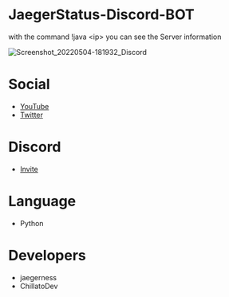 # JaegerStatus-Discord-BOT
with the command !java &lt;ip> you can see the Server information

![Screenshot_20220504-181932_Discord](https://user-images.githubusercontent.com/58370835/166725828-684a7c85-3e15-4295-b2ed-01894bd64033.jpg)

# Social
- [YouTube](https://www.youtube.com/channel/UCkTXxg_RVTRaiWWCZjZcVZA)
- [Twitter](https://twitter.com/JaegerDevelopm1)

# Discord
- [Invite](https://discord.gg/znqrsKSR2d)

# Language
- Python

# Developers
- jaegerness
- ChillatoDev
